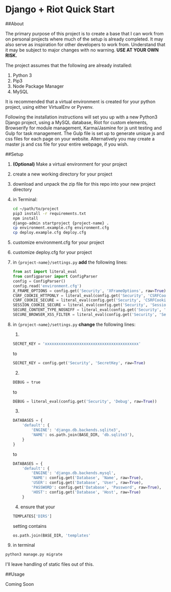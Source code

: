 # Django + Riot Quick Start
##About

The primary purpose of this project is to create a base that I can work from on personal projects where much of the setup is already completed. It may also serve as inspiration for other developers to work from. Understand that it may be subject to major changes with no warning. **USE AT YOUR OWN RISK.**

The project assumes that the following are already installed:

1. Python 3
2. Pip3
3. Node Package Manager
4. MySQL

It is recommended that a virtual environment is created for your python project, using either VirtualEnv or Pyvenv.

Following the installation instructions will set you up with a new Python3 Django project, using a MySQL database, Riot for custom elements, Browserify for module management, Karma/Jasmine for js unit testing and Gulp for task management. The Gulp file is set up to generate unique js and css files for each page on your website. Alternatively you may create a master js and css file for your entire webpage, if you wish.

##Setup

1. **(Optional)** Make a virtual environment for your project
2. create a new working directory for your project
3. download and unpack the zip file for this repo into your new project directory
4. in Terminal:

	```bash
	cd ~/path/to/project
	pip3 install -r requirements.txt
	npm install
	django-admin startproject {project-name} .
	cp environment.example.cfg environment.cfg
	cp deploy.example.cfg deploy.cfg
	```
5. customize environment.cfg for your project
6. customize deploy.cfg for your project
7. in ```{project-name}/settings.py``` **add** the following lines:
	```python
	from ast import literal_eval
	from configparser import ConfigParser
	config = ConfigParser()
	config.read('environment.cfg')
	X_FRAME_OPTIONS = config.get('Security', 'XFrameOptions', raw=True)
	CSRF_COOKIE_HTTPONLY = literal_eval(config.get('Security', 'CSRFCookieHttpOnly', raw=True))
	CSRF_COOKIE_SECURE = literal_eval(config.get('Security', 'CSRFCookieSecure', raw=True))
	SESSION_COOKIE_SECURE = literal_eval(config.get('Security', 'SessionCookieSecure', raw=True))
	SECURE_CONTENT_TYPE_NOSNIFF = literal_eval(config.get('Security', 'SecureContentTypeNoSniff', raw=True))
	SECURE_BROWSER_XSS_FILTER = literal_eval(config.get('Security', 'SecureBrowserXssFilter', raw=True))
	```

13. in ```{project-name}/settings.py``` **change** the following lines:
	
	1.
	```python
	SECRET_KEY = 'xxxxxxxxxxxxxxxxxxxxxxxxxxxxxxxxxxxxxxxxx'
	```
	to
	```python
	SECRET_KEY = config.get('Security', 'SecretKey', raw=True)
	```
	
	2.
	```python
	DEBUG = true
	```
	to
	```python
	DEBUG = literal_eval(config.get('Security', 'Debug', raw=True))
	```
	
	3.
	```python
	DATABASES = {
    	'default': {
        	'ENGINE': 'django.db.backends.sqlite3',
        	'NAME': os.path.join(BASE_DIR, 'db.sqlite3'),
    	}
	}
	```
	to
	```python
	DATABASES = {
	    'default': {
	        'ENGINE': 'django.db.backends.mysql',
	        'NAME': config.get('Database', 'Name', raw=True),
	        'USER': config.get('Database', 'User', raw=True),
	        'PASSWORD': config.get('Database', 'Password', raw=True),
	        'HOST': config.get('Database', 'Host', raw=True)
	    }
	```

	4. ensure that your
	```python
	TEMPLATES['DIRS']
	```
	setting contains
	```python
	os.path.join(BASE_DIR, 'templates'
	```

14. in terminal 
```bash
python3 manage.py migrate
```

I'll leave handling of static files out of this.

##Usage

Coming Soon
